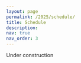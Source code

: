 ```yaml
---
layout: page
permalink: /2025/schedule/
title: Schedule
description:
nav: true
nav_order: 3
---
```

Under construction

<!--
The workshop will be held on **Sunday 7th July 2024** at the Athenaeum Intercontinental Athens in Athens, Greece.

Some accepted papers are selected for *spotlight presentations* (see below).

The list of keynote speakers and of spotlight papers can be found in the [main page](https://learn-to-compress-workshop-isit.github.io/).

<style>
table th:first-of-type {
    width: 20%;
}
table th:nth-of-type(2) {
    width: 30%;
}
table th:nth-of-type(3) {
    width: 50%;
}
</style>

| **Time (UTC +3)** | **Event** | **Speaker / Spotlight Paper** |
| :----------:   | :------- | :------- |
| 08:00 - 08:30 | Coffee  break | |
| 08:40 - 08:45 | Opening remarks | | 
| 08:45 - 09:30 | **Keynote presentation 1**  | [Dr. Johannes Ballé](https://balle.io/) |
| 09:30 - 09:50 | **Spotlight presentation 1** | [*Rate-Distortion-Perception Tradeoff for Vector Gaussian Sources*](https://openreview.net/forum?id=NP2eeHpVJO) |
| | | Jingjing Qian, Sadaf Salehkalaibar, Jun Chen, Ashish Khisti, Wei Yu, Wuxian Shi, Yiqun Ge, Wen Tong.|
| 10:00 - 10:30 | Coffee break | |
| 10:30 - 11:15 | **Keynote presentation 2** | [Prof. José Miguel Hernández-Lobato](https://jmhl.org/) |
| 11:15 - 11:35 | **Spotlight presentation 2**  | [*Some Notes on the Sample Complexity of Approximate Channel Simulation*](https://openreview.net/forum?id=Hq07uannyG) |
| | | Gergely Flamich, Lennie Wells. | 
| 11:35 - 11:55 | **Spotlight presentation 3** | [*Staggered Quantizers for Perfect Perceptual Quality: A Connection between Quantizers with Common Randomness and Without*](https://openreview.net/forum?id=keX3SC5cOt) |
| | | Ruida Zhou, Chao Tian. |
| 12:00 - 13:30 | Lunch break | |
| 13:45 - 14:30 | **Keynote presentation 3**  | [Dr. Lucas Theis](https://theis.io/) |
| 14:30 - 16:00 |  **Poster session**  | |
| 15:00 - 15:30 | Coffee Break | | 
| 16:00 - 16:45 | **Keynote presentation 4**  | [Prof. Shirin Jalali](https://sites.google.com/site/shirinjalali/home) |
| 16:45 - 17:05 | **Spotlight presentation 4** | [*Estimation of Rate-Distortion Function for Computing with Decoder Side Information*](https://openreview.net/forum?id=xDa9Dxoww0) |
| | | Heasung Kim, Hyeji Kim, Gustavo De Veciana. |
| 17:05 - 17:25 | *Open discussion* | | 
| 17:25 - 17:30 | Closing remarks + award reveal | | 
{: .table}
{: .table-striped}

There will be a **welcome reception** for participants of the workshop, during 18:00 - 20:00 (further details can be found [here](https://2024.ieee-isit.org/tutorials-and-workshops-reception)).




### **Accepted posters**:

- [*Rate-Distortion-Perception Tradeoff for Vector Gaussian Sources*](https://openreview.net/forum?id=NP2eeHpVJO) [**spotlight presentation**]. \
Jingjing Qian, Sadaf Salehkalaibar, Jun Chen, Ashish Khisti, Wei Yu, Wuxian Shi, Yiqun Ge, Wen Tong. [Poster #1]

- [*Some Notes on the Sample Complexity of Approximate Channel Simulation*](https://openreview.net/forum?id=Hq07uannyG) [**spotlight presentation**]. \
Gergely Flamich, Lennie Wells. [Poster #2]

- [*Staggered Quantizers for Perfect Perceptual Quality: A Connection between Quantizers with Common Randomness and Without*](https://openreview.net/forum?id=keX3SC5cOt) [**spotlight presentation**]. \
Ruida Zhou, Chao Tian. [Poster #3]

- [*Estimation of Rate-Distortion Function for Computing with Decoder Side Information*](https://openreview.net/forum?id=xDa9Dxoww0) [**spotlight presentation**]. \
 Heasung Kim, Hyeji Kim, Gustavo De Veciana. [Poster #4]


- [*Alternate Learning and Compression approaching R(D).*](https://openreview.net/forum?id=gUoegiopC1)\
Ram Zamir, Kenneth Rose. [Poster #5]

- [*Semantic Compression with Information Lattice Learning.*](https://openreview.net/forum?id=Me4WnG7YXc)\
Haizi Yu, Lav R. Varshney. [Poster #15]

- [*Towards Hyperparameter Optimization of Sparse Bayesian Learning Based on Stein's Unbiased Risk Estimator.*](https://openreview.net/forum?id=uIdmrxiwEN)\
Fangqing Xiao, Dirk Slock. [Poster #6]

- [*Task-aware Distributed Source Coding under Dynamic Bandwidth.*](https://openreview.net/forum?id=kAJuNaozWY)\
Po-han Li, Sravan Kumar Ankireddy, Ruihan Zhao, Hossein Nourkhiz Mahjoub, Ehsan Moradi Pari, Ufuk Topcu, Sandeep P. Chinchali, Hyeji Kim. [Poster #7]


- [*Robust Distributed Compression with Learned Heegard—Berger Scheme.*](https://openreview.net/forum?id=4V6nB9oH1w)\
Eyyup Tasci, Ezgi Ozyilkan, Oguzhan Kubilay Ulger, Elza Erkip. [Poster #8]

- [*Semantic Image Compression using Textual Transforms.*](https://openreview.net/forum?id=KPVnWPZzzq)\
Lara Arikan, Tsachy Weissman. [Poster #9]


- [*Combining Batch and Online Prediction.*](https://openreview.net/forum?id=fRgRzxhIax)\
Yaniv Fogel, Meir Feder. [Poster #10]

- [*Deep-Learned Compression for Radio-Frequency Signal Classification.*](https://openreview.net/forum?id=T3DPLRYzD9)\
Armani Rodriguez, Yagna Kaasaragadda, Silvija Kokalj-Filipovic. [Poster #11]

- [*Learned Lossless Compression via an Extension of the Bayes Codes.*](https://openreview.net/forum?id=UQx2TYcdmU)\
Yuta Nakahara, Shota Saito, Koshi Shimada, Toshiyasu Matsushima. [Poster #12]

- [*An Efficient Difference-of-Convex Solver for Privacy Funnel.*](https://openreview.net/forum?id=dO66fjGG6J)\
Teng-Hui Huang, Hesham El Gamal. [Poster #13]

- [*The Likelihood Gain of a Language Model as a Metric for Text Summarization.*](https://openreview.net/forum?id=YeKgNL7G7Q)\
Dana Levin, Alon Kipnis. [Poster #14]

- *Semi-Joint Source-Channel Coding over Wireless Networks: A Pragmatic Approach via Multi-Level Reliability Interface.*  \
Tze-Yang Tung, Homa Esfahanizadeh, Jinfeng Du, and Harish Viswanathan. [Poster #16]


### **Keynotes**:

**Speaker**: [Dr. Johannes Ballé](https://balle.io/). 

**Title**: Learned Image Compression. 

**Abstract**: Since its emergence roughly 7 years ago, the field of learned data compression has attracted considerable attention from both the machine learning and information theory communities. Data-driven source coding promises faster innovation cycles, as well as better adaptation to novel types of sources and unconventional models of distortion. For example, image codecs can now be end-to-end optimized to perform best for specific types of images, by simply replacing the training set. They may now be designed to minimize a given perceptual image metric, or in fact any differentiable perceptual loss function. In this talk, I will review nonlinear transform coding (NTC), a framework of techniques which over the past few years have superseded the state of the art of hand-crafted image compression methods (such as the family of JPEG and MPEG standards) in terms of subjective quality vs. rate. I’ll illustrate the empirical rate–distortion performance of NTC with the help of simple, analytically characterized data sources. Furthermore, I will discuss a recent direction of ongoing work, the search for better measures of perceptual quality, as captured by realism (“How realistic is an image?”) and fidelity (“How similar is an image to a reference?”). I present Wasserstein Distortion, a measure to unify the two, grounded in neuroscientific models of peripheral vision.



**Speaker**: [Prof. José Miguel Hernández-Lobato](https://jmhl.org/).

**Title**: Accelerating Relative Entropy Coding with Space Partitioning.

**Abstract**: Relative entropy coding (REC) algorithms aim to transmit a random sample following distribution Q, using a prior distribution P shared between the sender and receiver. General REC algorithms suffer from prohibitive runtimes and existing fast REC algorithms have been limited to very specific problem settings. In this talk, I will introduce a new REC method that utilizes space partitioning to potentially reduce runtime in more practical scenarios than previous scalable REC algorithms. We provide theoretical results for our proposed method and demonstrate its efficiency through both toy examples and practical applications in neural compression. While our approach does not achieve polynomial time complexity, it enables handling larger REC problems much more efficiently. This results in not only faster REC encoding processes but also reduced codelength overhead, thereby offering performance improvements in neural compression applications.

**Speaker**: [Dr. Lucas Theis](https://theis.io/).

**Title**: Lossy Compression with Diffusion.

**Abstract**: This talk explores new methods for lossy image compression based on diffusion and channel simulation. By simulating a Gaussian channel, any diffusion generative model can be appropriated for compression. The resulting approach is notably different from the transform coding approach that underpins modern codecs and almost all neural compression approaches. However, we find that it works surprisingly well despite the lack of an analysis transform and despite its conceptual simplicity. We further find that this simplicity makes it very amenable to theoretical analysis and offer initial results on its rate-distortion performance under realism constraints.

**Speaker**: [Prof. Shirin Jalali](https://sites.google.com/site/shirinjalali/home).

**Title**: Compression Codes: Bridging Theory and Algorithms in Signal Processing and Learning.

**Abstract**: In the realm of signal processing and machine learning, a foundational challenge lies in developing robust theoretical frameworks that guide the analysis and design of effective solutions. This talk explores the power of compression codes as a unifying framework for these tasks. By leveraging the principles of data compression, we can derive insightful theoretical perspectives that enhance our understanding of inference and learning problems. This framework not only provides a novel lens for theoretical analysis but also informs the creation of practically sound and theoretically-grounded algorithms. We will examine how compression codes bridge this gap, paving the way for advancements in signal processing and machine learning research.

-->